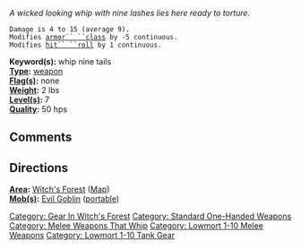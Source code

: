 *A wicked looking whip with nine lashes lies here ready to torture.*

`Damage is 4 to 15 (average 9).`  
`Modifies `[`armor`` ``class`](Armor_Class.md "wikilink")` by -5 continuous.`  
`Modifies `[`hit`` ``roll`](Hit_Roll.md "wikilink")` by 1 continuous.`

**Keyword(s):** whip nine tails  
**[Type](:Category:_Object_Types.md "wikilink"):**
[weapon](:Category:_Melee_Weapons.md "wikilink")  
**[Flag(s)](:Category:_Object_Flags.md "wikilink"):** none  
**[Weight](Object_Weight.md "wikilink"):** 2 lbs  
**[Level(s)](Object_Level.md "wikilink"):** 7  
**[Quality](Object_Quality.md "wikilink"):** 50 hps  

## Comments

## Directions

**[Area](:Category:_Areas.md "wikilink"):** [Witch's
Forest](:Category:_Witch's_Forest.md "wikilink")
([Map](Witch's_Forest_Map.md "wikilink"))  
**[Mob(s)](:Category:_Mobs.md "wikilink"):** [Evil
Goblin](Evil_Goblin "wikilink") ([portable](Teleport.md "wikilink"))  

[Category: Gear In Witch's
Forest](Category:_Gear_In_Witch's_Forest "wikilink") [Category: Standard
One-Handed Weapons](Category:_Standard_One-Handed_Weapons "wikilink")
[Category: Melee Weapons That
Whip](Category:_Melee_Weapons_That_Whip "wikilink") [Category: Lowmort
1-10 Melee Weapons](Category:_Lowmort_1-10_Melee_Weapons "wikilink")
[Category: Lowmort 1-10 Tank
Gear](Category:_Lowmort_1-10_Tank_Gear "wikilink")

